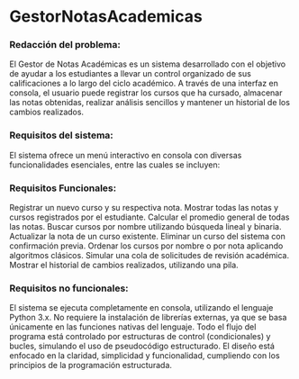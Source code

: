# GestorNotasAcademicas
### Redacción del problema: 
El Gestor de Notas Académicas es un sistema desarrollado con el objetivo de ayudar a los estudiantes a llevar un control organizado de sus calificaciones a lo largo del ciclo académico. A través de una interfaz en consola, el usuario puede registrar los cursos que ha cursado, almacenar las notas obtenidas, realizar análisis sencillos y mantener un historial de los cambios realizados.

### Requisitos del sistema:
El sistema ofrece un menú interactivo en consola con diversas funcionalidades esenciales, entre las cuales se incluyen:

### Requisitos Funcionales:
Registrar un nuevo curso y su respectiva nota.
Mostrar todas las notas y cursos registrados por el estudiante.
Calcular el promedio general de todas las notas.
Buscar cursos por nombre utilizando búsqueda lineal y binaria.
Actualizar la nota de un curso existente.
Eliminar un curso del sistema con confirmación previa.
Ordenar los cursos por nombre o por nota aplicando algoritmos clásicos.
Simular una cola de solicitudes de revisión académica.
Mostrar el historial de cambios realizados, utilizando una pila.

### Requisitos no funcionales:
El sistema se ejecuta completamente en consola, utilizando el lenguaje Python 3.x.
No requiere la instalación de librerías externas, ya que se basa únicamente en las funciones nativas del lenguaje.
Todo el flujo del programa está controlado por estructuras de control (condicionales) y bucles, simulando el uso de pseudocódigo estructurado.
El diseño está enfocado en la claridad, simplicidad y funcionalidad, cumpliendo con los principios de la programación estructurada.
